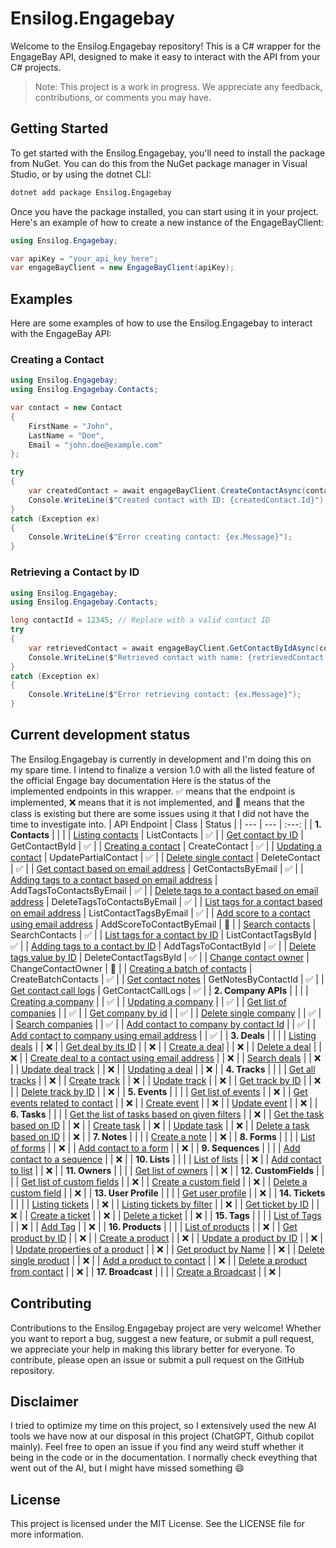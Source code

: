# Ensilog.Engagebay
Welcome to the Ensilog.Engagebay repository! This is a C# wrapper for the EngageBay API, designed to make it easy to interact with the API from your C# projects.
> Note: This project is a work in progress. We appreciate any feedback, contributions, or comments you may have.

## Getting Started
To get started with the Ensilog.Engagebay, you'll need to install the package from NuGet. You can do this from the NuGet package manager in Visual Studio, or by using the dotnet CLI:

```bash
dotnet add package Ensilog.Engagebay
```

Once you have the package installed, you can start using it in your project. Here's an example of how to create a new instance of the EngageBayClient:

```csharp
using Ensilog.Engagebay;

var apiKey = "your_api_key_here";
var engageBayClient = new EngageBayClient(apiKey);
```

## Examples
Here are some examples of how to use the Ensilog.Engagebay to interact with the EngageBay API:

### Creating a Contact

```csharp
using Ensilog.Engagebay;
using Ensilog.Engagebay.Contacts;

var contact = new Contact
{
    FirstName = "John",
    LastName = "Doe",
    Email = "john.doe@example.com"
};

try
{
    var createdContact = await engageBayClient.CreateContactAsync(contact);
    Console.WriteLine($"Created contact with ID: {createdContact.Id}");
}
catch (Exception ex)
{
    Console.WriteLine($"Error creating contact: {ex.Message}");
}
```

### Retrieving a Contact by ID
```csharp
using Ensilog.Engagebay;
using Ensilog.Engagebay.Contacts;

long contactId = 12345; // Replace with a valid contact ID
try
{
    var retrievedContact = await engageBayClient.GetContactByIdAsync(contactId);
    Console.WriteLine($"Retrieved contact with name: {retrievedContact.FirstName} {retrievedContact.LastName}");
}
catch (Exception ex)
{
    Console.WriteLine($"Error retrieving contact: {ex.Message}");
}
```

## Current development status
The Ensilog.Engagebay is currently in development and I'm doing this on my spare time. I intend to finalize a version 1.0 with all the listed feature of the official Engage bay documentation
Here is the status of the implemented endpoints in this wrapper. ✅ means that the endpoint is implemented, ❌ means that it is not implemented, and 🚧 means that the class is existing but there are some issues using it that I did not have the time to investigate into.
| API Endpoint | Class | Status |
| --- | --- | :---: |
| **1. Contacts** | | |
| [Listing contacts](https://github.com/engagebay/restapi#11-listing-contacts) | ListContacts | ✅ |
| [Get contact by ID](https://github.com/engagebay/restapi#12-get-contact-by-id) | GetContactById | ✅ |
| [Creating a contact](https://github.com/engagebay/restapi#13-creating-a-contact) | CreateContact | ✅ |
| [Updating a contact](https://github.com/engagebay/restapi#14-update-properties-of-a-contact-by-id-partial-update) | UpdatePartialContact | ✅ |
| [Delete single contact](https://github.com/engagebay/restapi#15-delete-single-contact) | DeleteContact | ✅ |
| [Get contact based on email address](https://github.com/engagebay/restapi#115-get-contact-based-on-email-address) | GetContactsByEmail | ✅ |
| [Adding tags to a contact based on email address](https://github.com/engagebay/restapi#16-adding-tags-to-a-contact-based-on-email-address) | AddTagsToContactsByEmail | ✅ |
| [Delete tags to a contact based on email address](https://github.com/engagebay/restapi#17-delete-tags-to-a-contact-based-on-email-address) | DeleteTagsToContactsByEmail | ✅ |
| [List tags for a contact based on email address](https://github.com/engagebay/restapi#18-list-tags-for-a-contact-based-on-email-address) | ListContactTagsByEmail | ✅ |
| [Add score to a contact using email address](https://github.com/engagebay/restapi#19-add-score-to-a-contact-using-email-address) | AddScoreToContactByEmail | 🚧 |
| [Search contacts](https://github.com/engagebay/restapi#110-search-contacts) | SearchContacts | ✅ |
| [List tags for a contact by ID](https://github.com/engagebay/restapi#111-list-tags-for-a-contact-by-id) | ListContactTagsById | ✅ |
| [Adding tags to a contact by ID](https://github.com/engagebay/restapi#112-adding-tags-to-a-contact-by-id) | AddTagsToContactById | ✅ |
| [Delete tags value by ID](https://github.com/engagebay/restapi#113-delete-tags-value-by-id) | DeleteContactTagsById | ✅ |
| [Change contact owner](https://github.com/engagebay/restapi#114-change-contact-owner) | ChangeContactOwner | 🚧 |
| [Creating a batch of contacts](https://github.com/engagebay/restapi#116-creating-a-batch-of-contacts) | CreateBatchContacts | ✅ |
| [Get contact notes](https://github.com/engagebay/restapi#117-get-contact-notes) | GetNotesByContactId | ✅ |
| [Get contact call logs](https://github.com/engagebay/restapi#118-get-contact-call-logs) | GetContactCallLogs | ✅ |
| **2. Company APIs** | | |
| [Creating a company](https://github.com/engagebay/restapi#21-creating-a-company) | | ✅ |
| [Updating a company](https://github.com/engagebay/restapi#22-update-properties-of-a-company-by-id-partial-update) | | ✅ |
| [Get list of companies](https://github.com/engagebay/restapi#23-get-list-of-companies) | | ✅ |
| [Get company by id](https://github.com/engagebay/restapi#24-get-company-by-id) | | ✅ |
| [Delete single company](https://github.com/engagebay/restapi#25-delete-single-company) | | ✅ |
| [Search companies](https://github.com/engagebay/restapi#26-search-companies) | | ✅ |
| [Add contact to company by contact Id](https://github.com/engagebay/restapi#27-add-contact-to-company-by-contact-id) | | ✅ |
| [Add contact to company using email address](https://github.com/engagebay/restapi#28-add-contact-to-company-using-email-address) | | ✅ |
| **3. Deals** | | |
| [Listing deals](https://github.com/engagebay/restapi#31-listing-deals) | | ❌ |
| [Get deal by its ID](https://github.com/engagebay/restapi#32-get-deal-by-its-id) | | ❌ |
| [Create a deal](https://github.com/engagebay/restapi#33-create-a-deal) | | ❌ |
| [Delete a deal](https://github.com/engagebay/restapi#34-delete-a-deal) | | ❌ |
| [Create deal to a contact using email address](https://github.com/engagebay/restapi#35-create-deal-to-a-contact-using-email-address) | | ❌ |
| [Search deals](https://github.com/engagebay/restapi#36-search-deals) | | ❌ |
| [Update deal track](https://github.com/engagebay/restapi#37-update-deal-track) | | ❌ |
| [Updating a deal](https://github.com/engagebay/restapi#38-update-properties-of-a-deal-by-id-partial-update) | | ❌ |
| **4. Tracks** | | |
| [Get all tracks](https://github.com/engagebay/restapi#41-get-all-tracks) | | ❌ |
| [Create track](https://github.com/engagebay/restapi#42-create-track) | | ❌ |
| [Update track](https://github.com/engagebay/restapi#43-update-track) | | ❌ |
| [Get track by ID](https://github.com/engagebay/restapi#44-get-track-by-id) | | ❌ |
| [Delete track by ID](https://github.com/engagebay/restapi#45-delete-track-by-id) | | ❌ |
| **5. Events** | | |
| [Get list of events](https://github.com/engagebay/restapi#51-get-list-of-events) | | ❌ |
| [Get events related to contact](https://github.com/engagebay/restapi#52-get-events-related-to-contact) | | ❌ |
| [Create event](https://github.com/engagebay/restapi#53-create-event) | | ❌ |
| [Update event](https://github.com/engagebay/restapi#54-update-event) | | ❌ |
| **6. Tasks** | | |
| [Get the list of tasks based on given filters](https://github.com/engagebay/restapi#61-get-the-list-of-tasks-based-on-given-filters) | | ❌ |
| [Get the task based on ID](https://github.com/engagebay/restapi#62-get-the-task-based-on-id) | | ❌ |
| [Create task](https://github.com/engagebay/restapi#63-create-task) | | ❌ |
| [Update task](https://github.com/engagebay/restapi#64-update-task) | | ❌ |
| [Delete a task based on ID](https://github.com/engagebay/restapi#65-delete-a-task-based-on-id) | | ❌ |
| **7. Notes** | | |
| [Create a note](https://github.com/engagebay/restapi#71-create-a-note) | | ❌ |
| **8. Forms** | | |
| [List of forms](https://github.com/engagebay/restapi#81-list-of-forms) | | ❌ |
| [Add contact to a form](https://github.com/engagebay/restapi#82-add-contact-to-a-form) | | ❌ |
| **9. Sequences** | | |
| [Add contact to a sequence](https://github.com/engagebay/restapi#91-add-contact-to-a-sequence) | | ❌ |
| **10. Lists** | | |
| [List of lists](https://github.com/engagebay/restapi#101-list-of-lists) | | ❌ |
| [Add contact to list](https://github.com/engagebay/restapi#102-add-contact-to-list) | | ❌ |
| **11. Owners** | | |
| [Get list of owners](https://github.com/engagebay/restapi#111-get-list-of-owners) | | ❌ |
| **12. CustomFields** | | |
| [Get list of custom fields](https://github.com/engagebay/restapi#121-get-list-of-custom-fields) | | ❌ |
| [Create a custom field](https://github.com/engagebay/restapi#122-create-a-custom-field) | | ❌ |
| [Delete a custom field](https://github.com/engagebay/restapi#123-delete-a-custom-field-) | | ❌ |
| **13. User Profile** | | |
| [Get user profile](https://github.com/engagebay/restapi#131-get-user-profile-) | | ❌ |
| **14. Tickets** | | |
| [Listing tickets](https://github.com/engagebay/restapi#141-get-list-of-tickets) | | ❌ |
| [Listing tickets by filter](https://github.com/engagebay/restapi#142-get-list-of-tickets-by-filter) | | ❌ |
| [Get ticket by ID](https://github.com/engagebay/restapi#145-get-ticket-by-id) | | ❌ |
| [Create a ticket](https://github.com/engagebay/restapi#143-create-a-ticket) | | ❌ |
| [Delete a ticket](https://github.com/engagebay/restapi#144-delete-a-ticket) | | ❌ |
| **15. Tags** | | |
| [List of Tags](https://github.com/engagebay/restapi#151-list-of-tags) | | ❌ |
| [Add Tag](https://github.com/engagebay/restapi#152-add-tag) | | ❌ |
| **16. Products** | | |
| [List of products](https://github.com/engagebay/restapi#161-list-of-products) | | ❌ |
| [Get product by ID](https://github.com/engagebay/restapi#162-get-product-by-id) | | ❌ |
| [Create a product](https://github.com/engagebay/restapi#163-creating-a-product) | | ❌ |
| [Update a product by ID](https://github.com/engagebay/restapi#164-update-a-product-by-id) | | ❌ |
| [Update properties of a product](https://github.com/engagebay/restapi#165-update-properties-of-a-product-by-id-partial-update) | | ❌ |
| [Get product by Name](https://github.com/engagebay/restapi#166-get-product-by-name) | | ❌ |
| [Delete single product](https://github.com/engagebay/restapi#167-delete-single-product) | | ❌ |
| [Add a product to contact](https://github.com/engagebay/restapi#168-add-a-product-to-contact) | | ❌ |
| [Delete a product from contact](https://github.com/engagebay/restapi#169-delete-a-product-from-contact) | | ❌ |
| **17. Broadcast** | | |
| [Create a Broadcast](https://github.com/engagebay/restapi#171-creating-a-broadcast) | | ❌ |


## Contributing
Contributions to the Ensilog.Engagebay project are very welcome! Whether you want to report a bug, suggest a new feature, or submit a pull request, we appreciate your help in making this library better for everyone.
To contribute, please open an issue or submit a pull request on the GitHub repository.

## Disclaimer
I tried to optimize my time on this project, so I extensively used the new AI tools we have now at our disposal in this project (ChatGPT, Github copilot mainly). Feel free to open an issue if you find any weird stuff whether it being in the code or in the documentation.
I normally check eveything that went out of the AI, but I might have missed something 😄

## License
This project is licensed under the MIT License. See the LICENSE file for more information.